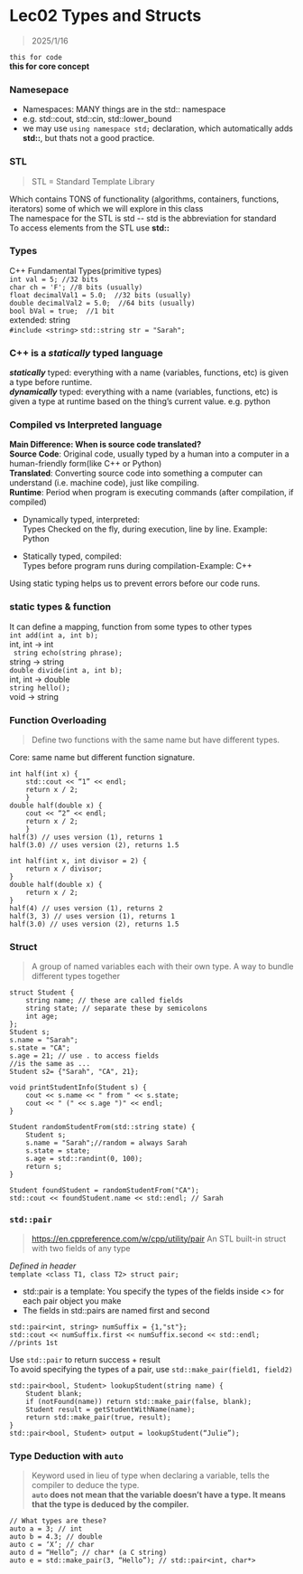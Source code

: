 # Lec02 Types and Structs
> 2025/1/16

`this for code`  
**this for core concept**  

### Namesepace
* Namespaces: MANY things are in the std:: namespace
* e.g. std::cout, std::cin, std::lower_bound
* we may use `using namespace std;` declaration, which automatically adds **std::**, but thats not a good practice.

### STL
> STL = Standard Template Library  

Which contains TONS of functionality (algorithms, 
containers, functions, iterators) some of which we 
will explore in this class  
The namespace for the STL is std -- std is the abbreviation for standard  
To access elements from the STL use **std::**

### Types
C++ Fundamental Types(primitive types)  
```int val = 5; //32 bits```  
```char ch = 'F'; //8 bits (usually) ```  
```float decimalVal1 = 5.0;  //32 bits (usually)```  
```double decimalVal2 = 5.0;  //64 bits (usually)```  
```bool bVal = true;  //1 bit```  
extended: string  
```#include <string>```
```std::string str = "Sarah";```

### C++ is a *statically* typed language  
***statically*** typed: everything with a name (variables, functions, etc) is given a type before runtime.  
***dynamically*** typed: everything with a name (variables, functions, etc) is given a type at runtime 
based on the thing’s current value. e.g. python

### Compiled vs Interpreted language
**Main Difference: When is source code translated?**   
**Source Code**: Original code, usually typed by a human into a computer in a human-friendly form(like C++ or Python)  
**Translated**: Converting source code into something a computer can understand (i.e. machine code), just like compiling.  
**Runtime**: Period when program is executing commands (after compilation, if compiled)

* Dynamically typed, interpreted:  
Types Checked on the fly, during execution, line by line. Example: Python

* Statically typed, compiled:   
Types before program runs during compilation-Example: C++

Using static typing helps us to prevent errors before our 
code runs.

### static types & function
It can define a mapping, function from some types to other types  
```int add(int a, int b);```  
int, int -> int  
``` string echo(string phrase);```   
string -> string  
```double divide(int a, int b);```  
int, int -> double  
```string hello();```  
void -> string  

### Function Overloading
> Define two functions with the same name but have different types.  

Core: same name but different function signature.  

```
int half(int x) {  
	std::cout << “1” << endl;
	return x / 2;
	}
double half(double x) {
	cout << “2” << endl;
	return x / 2;
	}
half(3) // uses version (1), returns 1 
half(3.0) // uses version (2), returns 1.5
```

```
int half(int x, int divisor = 2) {
	return x / divisor;
}
double half(double x) {
	return x / 2;
}
half(4) // uses version (1), returns 2 
half(3, 3) // uses version (1), returns 1 
half(3.0) // uses version (2), returns 1.5
```

### Struct
> A group of named variables each with their own type. A way to bundle different types together
  
```
struct Student {
	string name; // these are called fields
	string state; // separate these by semicolons
	int age;
};
Student s;
s.name = "Sarah"; 
s.state = "CA";
s.age = 21; // use . to access fields
//is the same as ...
Student s2= {"Sarah", "CA", 21};

void printStudentInfo(Student s) {
	cout << s.name << " from " << s.state;
	cout << " (" << s.age ")" << endl;
}

Student randomStudentFrom(std::string state) {
	Student s;
	s.name = "Sarah";//random = always Sarah
	s.state = state;
	s.age = std::randint(0, 100);
	return s;
}

Student foundStudent = randomStudentFrom("CA");
std::cout << foundStudent.name << std::endl; // Sarah
```

### `std::pair`
> https://en.cppreference.com/w/cpp/utility/pair
> An STL built-in struct with two fields of any type  

*Defined in header <utility>*  
`template <class T1, class T2> struct pair;`

* std::pair is a template: You specify the types of the fields inside <> for each pair object you make  
* The fields in std::pairs are named first and second

```
std::pair<int, string> numSuffix = {1,"st"};
std::cout << numSuffix.first << numSuffix.second << std::endl; //prints 1st
```  
Use `std::pair` to return success + result  
To avoid specifying the types of a pair, use `std::make_pair(field1, field2)`  
```
std::pair<bool, Student> lookupStudent(string name) {
	Student blank;
	if (notFound(name)) return std::make_pair(false, blank);
	Student result = getStudentWithName(name);
	return std::make_pair(true, result);
}
std::pair<bool, Student> output = lookupStudent(“Julie”);
```  

### Type Deduction with `auto`
> Keyword used in lieu of type when declaring a variable, tells the compiler to deduce the type.  
> **`auto` does not mean that the variable doesn’t have a type. It means that the type is deduced by the compiler.**    

```
// What types are these?
auto a = 3; // int
auto b = 4.3; // double
auto c = ‘X’; // char
auto d = “Hello”; // char* (a C string)
auto e = std::make_pair(3, “Hello”); // std::pair<int, char*>
```  

